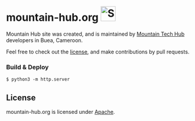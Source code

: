 mountain-hub.org <img src="http://i.imgur.com/Cj4rMrS.gif" height="40" alt="Swimming Octocat" title="mountain-hub.org">
==============
Mountain Hub site was created, and is maintained by [Mountain Tech Hub](https://github.com/mountain-hub) developers in Buea, Cameroon.

Feel free to check out the [license](LICENSE), and make contributions by pull requests.

### Build & Deploy

```
$ python3 -m http.server
```

## License

mountain-hub.org is licensed under [Apache](LICENSE).
